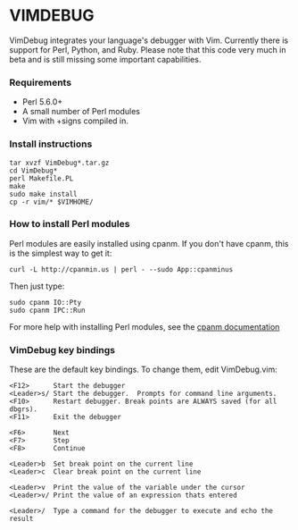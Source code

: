 # VIMDEBUG

VimDebug integrates your language's debugger with Vim.  Currently there is
support for Perl, Python, and Ruby.  Please note that this code very much in
beta and is still missing some important capabilities.


### Requirements

 - Perl 5.6.0+
 - A small number of Perl modules
 - Vim with +signs compiled in.


### Install instructions

    tar xvzf VimDebug*.tar.gz
    cd VimDebug*
    perl Makefile.PL
    make
    sudo make install
    cp -r vim/* $VIMHOME/


### How to install Perl modules

Perl modules are easily installed using cpanm.  If you don't have cpanm, this
is the simplest way to get it:

    curl -L http://cpanmin.us | perl - --sudo App::cpanminus

Then just type:

    sudo cpanm IO::Pty
    sudo cpanm IPC::Run

For more help with installing Perl modules, see the [cpanm documentation][1]


### VimDebug key bindings

These are the default key bindings.  To change them, edit VimDebug.vim:

    <F12>      Start the debugger
    <Leader>s/ Start the debugger.  Prompts for command line arguments.
    <F10>      Restart debugger. Break points are ALWAYS saved (for all dbgrs).
    <F11>      Exit the debugger
    
    <F6>       Next
    <F7>       Step
    <F8>       Continue
    
    <Leader>b  Set break point on the current line
    <Leader>c  Clear break point on the current line
    
    <Leader>v  Print the value of the variable under the cursor
    <Leader>v/ Print the value of an expression thats entered
    
    <Leader>/  Type a command for the debugger to execute and echo the result



[1]: http://search.cpan.org/~miyagawa/App-cpanminus-1.1007/lib/App/cpanminus.pm
